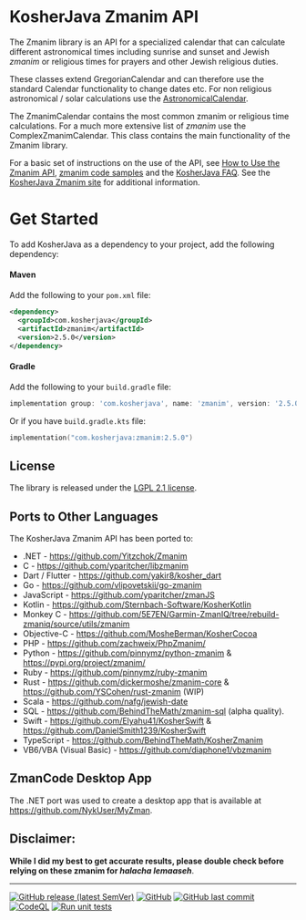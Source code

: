 KosherJava Zmanim API
=====================

The Zmanim library is an API for a specialized calendar that can calculate different astronomical
times including sunrise and sunset and Jewish _zmanim_ or religious times for prayers and other
Jewish religious duties.

These classes extend GregorianCalendar and can therefore
use the standard Calendar functionality to change dates etc. For non religious astronomical / solar
calculations use the [AstronomicalCalendar](./src/main/java/com/kosherjava/zmanim/AstronomicalCalendar.java).

The ZmanimCalendar contains the most common zmanim or religious time calculations. For a much more
extensive list of _zmanim_ use the ComplexZmanimCalendar.
This class contains the main functionality of the Zmanim library.

For a basic set of instructions on the use of the API, see [How to Use the Zmanim API](https://kosherjava.com/zmanim-project/how-to-use-the-zmanim-api/), [zmanim code samples](https://kosherjava.com/tag/code-sample/) and the [KosherJava FAQ](https://kosherjava.com/tag/faq/). See the <a href="https://kosherjava.com">KosherJava Zmanim site</a> for additional information.

# Get Started
To add KosherJava as a dependency to your project, add the following dependency:

#### Maven
Add the following to your `pom.xml` file:
```xml
<dependency>
  <groupId>com.kosherjava</groupId>
  <artifactId>zmanim</artifactId>
  <version>2.5.0</version>
</dependency>
```

#### Gradle
Add the following to your `build.gradle` file:
```groovy
implementation group: 'com.kosherjava', name: 'zmanim', version: '2.5.0'
```
Or if you have `build.gradle.kts` file:

```kotlin
implementation("com.kosherjava:zmanim:2.5.0")
```


License
-------
The library is released under the [LGPL 2.1 license](https://kosherjava.com/2011/05/09/kosherjava-zmanim-api-released-under-the-lgpl-license/).

Ports to Other Languages
------------------------
The KosherJava Zmanim API has been ported to:
* .NET - https://github.com/Yitzchok/Zmanim
* C - https://github.com/yparitcher/libzmanim
* Dart / Flutter - https://github.com/yakir8/kosher_dart
* Go - https://github.com/vlipovetskii/go-zmanim
* JavaScript - https://github.com/yparitcher/zmanJS
* Kotlin - https://github.com/Sternbach-Software/KosherKotlin
* Monkey C - https://github.com/5E7EN/Garmin-ZmanIQ/tree/rebuild-zmaniq/source/utils/zmanim
* Objective-C - https://github.com/MosheBerman/KosherCocoa
* PHP - https://github.com/zachweix/PhpZmanim/
* Python - https://github.com/pinnymz/python-zmanim & https://pypi.org/project/zmanim/
* Ruby - https://github.com/pinnymz/ruby-zmanim
* Rust - https://github.com/dickermoshe/zmanim-core & https://github.com/YSCohen/rust-zmanim (WIP)
* Scala - https://github.com/nafg/jewish-date
* SQL - https://github.com/BehindTheMath/zmanim-sql (alpha quality).
* Swift - https://github.com/Elyahu41/KosherSwift & https://github.com/DanielSmith1239/KosherSwift
* TypeScript - https://github.com/BehindTheMath/KosherZmanim
* VB6/VBA (Visual Basic) - https://github.com/diaphone1/vbzmanim

ZmanCode Desktop App
------------------------
The .NET port was used to create a desktop app that is available at https://github.com/NykUser/MyZman.

Disclaimer:
-----------
__While I did my best to get accurate results, please double check before relying on these zmanim for <em>halacha lemaaseh</em>__.

------------------------
[![GitHub release (latest SemVer)](https://img.shields.io/github/v/release/KosherJava/zmanim?color=eed6af&label=KosherJava&logo=github)](https://search.maven.org/artifact/com.kosherjava/zmanim)
[![GitHub](https://img.shields.io/github/license/KosherJava/zmanim?color=eed6af&logo=gnu)](https://github.com/KosherJava/zmanim/blob/master/LICENSE)
[![GitHub last commit](https://img.shields.io/github/last-commit/KosherJava/zmanim?logo=github)](https://github.com/KosherJava/zmanim/commits/master)
[![CodeQL](https://github.com/KosherJava/zmanim/actions/workflows/codeql-analysis.yml/badge.svg)](https://github.com/KosherJava/zmanim/actions/workflows/codeql-analysis.yml)
[![Run unit tests](https://github.com/KosherJava/zmanim/actions/workflows/pull_request_worklow.yml/badge.svg)](https://github.com/KosherJava/zmanim/actions/workflows/pull_request_worklow.yml)
